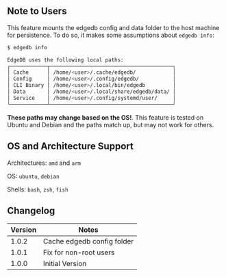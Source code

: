 ## Note to Users

This feature mounts the edgedb config and data folder to the host machine for persistence. To do so, it makes some assumptions about `edgedb info`:

```bash
$ edgedb info

EdgeDB uses the following local paths:
┌────────────┬────────────────────────────────────────┐
│ Cache      │ /home/<user>/.cache/edgedb/            │
│ Config     │ /home/<user>/.config/edgedb/           │
│ CLI Binary │ /home/<user>/.local/bin/edgedb         │
│ Data       │ /home/<user>/.local/share/edgedb/data/ │
│ Service    │ /home/<user>/.config/systemd/user/     │
└────────────┴────────────────────────────────────────┘
```

**These paths may change based on the OS!**. This feature is tested on Ubuntu and Debian and the paths match up, but may not work for others.

## OS and Architecture Support

Architectures: `amd` and `arm`

OS: `ubuntu`, `debian`

Shells: `bash`, `zsh`, `fish`

## Changelog

| Version | Notes                      |
| ------- | -------------------------- |
| 1.0.2   | Cache edgedb config folder |
| 1.0.1   | Fix for non-root users     |
| 1.0.0   | Initial Version            |
